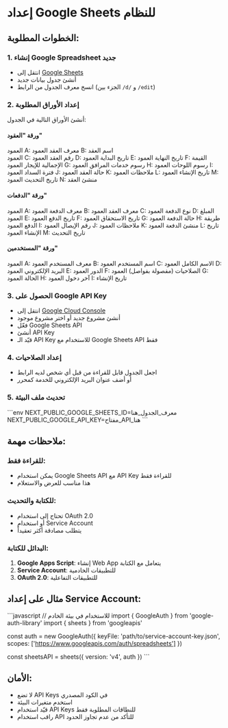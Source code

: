 # إعداد Google Sheets للنظام

## الخطوات المطلوبة:

### 1. إنشاء Google Spreadsheet جديد
- انتقل إلى [Google Sheets](https://sheets.google.com)
- أنشئ جدول بيانات جديد
- انسخ معرف الجدول من الرابط (الجزء بين `/d/` و `/edit`)

### 2. إعداد الأوراق المطلوبة
أنشئ الأوراق التالية في الجدول:

#### ورقة "العقود"
العمود A: معرف العقد
العمود B: اسم العقد  
العمود C: رقم العقد
العمود D: تاريخ البداية
العمود E: تاريخ النهاية
العمود F: القيمة الإجمالية للإيجار
العمود G: رسوم خدمات المرافق
العمود H: رسوم اللوحات
العمود I: فترة السداد
العمود J: حالة العقد
العمود K: ملاحظات
العمود L: تاريخ الإنشاء
العمود M: تاريخ التحديث
العمود N: منشئ العقد

#### ورقة "الدفعات"
العمود A: معرف الدفعة
العمود B: معرف العقد
العمود C: نوع الدفعة
العمود D: المبلغ
العمود E: تاريخ الدفع
العمود F: تاريخ الاستحقاق
العمود G: حالة الدفعة
العمود H: طريقة الدفع
العمود I: رقم الإيصال
العمود J: ملاحظات
العمود K: منشئ الدفعة
العمود L: تاريخ الإنشاء
العمود M: تاريخ التحديث

#### ورقة "المستخدمين"
العمود A: معرف المستخدم
العمود B: اسم المستخدم
العمود C: الاسم الكامل
العمود D: البريد الإلكتروني
العمود E: الدور
العمود F: الصلاحيات (مفصولة بفواصل)
العمود G: الحالة
العمود H: آخر دخول
العمود I: تاريخ الإنشاء

### 3. الحصول على Google API Key
- انتقل إلى [Google Cloud Console](https://console.cloud.google.com)
- أنشئ مشروع جديد أو اختر مشروع موجود
- فعّل Google Sheets API
- أنشئ API Key
- قيّد الـ API Key للاستخدام مع Google Sheets API فقط

### 4. إعداد الصلاحيات
- اجعل الجدول قابل للقراءة من قبل أي شخص لديه الرابط
- أو أضف عنوان البريد الإلكتروني للخدمة كمحرر

### 5. تحديث ملف البيئة
\`\`\`env
NEXT_PUBLIC_GOOGLE_SHEETS_ID=معرف_الجدول_هنا
NEXT_PUBLIC_GOOGLE_API_KEY=مفتاح_API_هنا
\`\`\`

## ملاحظات مهمة:

### للقراءة فقط:
- يمكن استخدام Google Sheets API مع API Key للقراءة فقط
- هذا مناسب للعرض والاستعلام

### للكتابة والتحديث:
- تحتاج إلى استخدام OAuth 2.0
- أو استخدام Service Account
- يتطلب مصادقة أكثر تعقيداً

### البدائل للكتابة:
1. **Google Apps Script**: إنشاء Web App يتعامل مع الكتابة
2. **Service Account**: للتطبيقات الخادمية
3. **OAuth 2.0**: للتطبيقات التفاعلية

## مثال على إعداد Service Account:

\`\`\`javascript
// للاستخدام في بيئة الخادم
import { GoogleAuth } from 'google-auth-library'
import { sheets } from 'googleapis'

const auth = new GoogleAuth({
  keyFile: 'path/to/service-account-key.json',
  scopes: ['https://www.googleapis.com/auth/spreadsheets']
})

const sheetsAPI = sheets({ version: 'v4', auth })
\`\`\`

## الأمان:
- لا تضع API Keys في الكود المصدري
- استخدم متغيرات البيئة
- قيّد استخدام API Keys للنطاقات المطلوبة فقط
- راقب استخدام API للتأكد من عدم تجاوز الحدود
